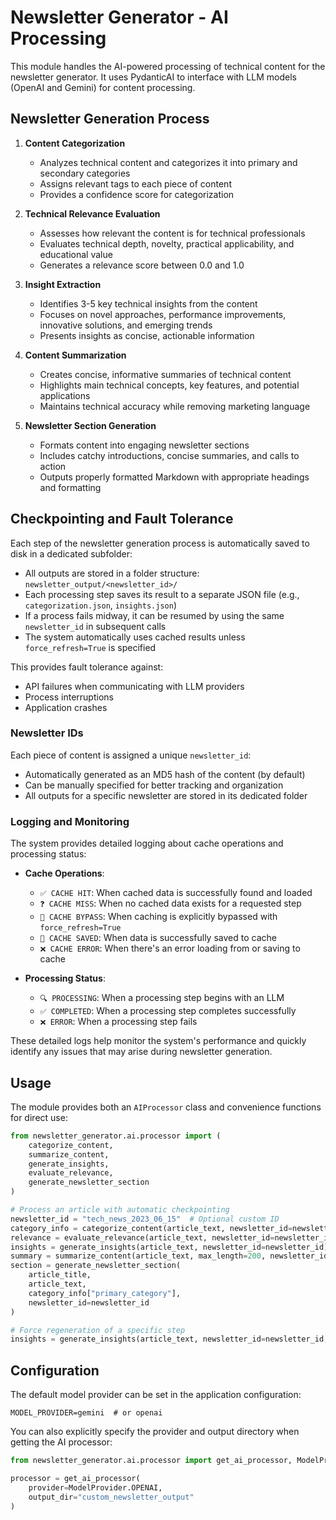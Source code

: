 # Newsletter Generator - AI Processing

This module handles the AI-powered processing of technical content for the newsletter generator. It uses PydanticAI to interface with LLM models (OpenAI and Gemini) for content processing.

## Newsletter Generation Process

1. **Content Categorization**
   - Analyzes technical content and categorizes it into primary and secondary categories
   - Assigns relevant tags to each piece of content
   - Provides a confidence score for categorization

2. **Technical Relevance Evaluation**
   - Assesses how relevant the content is for technical professionals
   - Evaluates technical depth, novelty, practical applicability, and educational value
   - Generates a relevance score between 0.0 and 1.0

3. **Insight Extraction**
   - Identifies 3-5 key technical insights from the content
   - Focuses on novel approaches, performance improvements, innovative solutions, and emerging trends
   - Presents insights as concise, actionable information

4. **Content Summarization**
   - Creates concise, informative summaries of technical content
   - Highlights main technical concepts, key features, and potential applications
   - Maintains technical accuracy while removing marketing language

5. **Newsletter Section Generation**
   - Formats content into engaging newsletter sections
   - Includes catchy introductions, concise summaries, and calls to action
   - Outputs properly formatted Markdown with appropriate headings and formatting

## Checkpointing and Fault Tolerance

Each step of the newsletter generation process is automatically saved to disk in a dedicated subfolder:

- All outputs are stored in a folder structure: `newsletter_output/<newsletter_id>/`
- Each processing step saves its result to a separate JSON file (e.g., `categorization.json`, `insights.json`)
- If a process fails midway, it can be resumed by using the same `newsletter_id` in subsequent calls
- The system automatically uses cached results unless `force_refresh=True` is specified

This provides fault tolerance against:
- API failures when communicating with LLM providers
- Process interruptions
- Application crashes

### Newsletter IDs

Each piece of content is assigned a unique `newsletter_id`:
- Automatically generated as an MD5 hash of the content (by default)
- Can be manually specified for better tracking and organization
- All outputs for a specific newsletter are stored in its dedicated folder

### Logging and Monitoring

The system provides detailed logging about cache operations and processing status:

- **Cache Operations**:
  - `✅ CACHE HIT`: When cached data is successfully found and loaded
  - `❓ CACHE MISS`: When no cached data exists for a requested step
  - `🔄 CACHE BYPASS`: When caching is explicitly bypassed with `force_refresh=True`
  - `💾 CACHE SAVED`: When data is successfully saved to cache
  - `❌ CACHE ERROR`: When there's an error loading from or saving to cache

- **Processing Status**:
  - `🔍 PROCESSING`: When a processing step begins with an LLM
  - `✅ COMPLETED`: When a processing step completes successfully
  - `❌ ERROR`: When a processing step fails

These detailed logs help monitor the system's performance and quickly identify any issues that may arise during newsletter generation.

## Usage

The module provides both an `AIProcessor` class and convenience functions for direct use:

```python
from newsletter_generator.ai.processor import (
    categorize_content,
    summarize_content,
    generate_insights,
    evaluate_relevance,
    generate_newsletter_section
)

# Process an article with automatic checkpointing
newsletter_id = "tech_news_2023_06_15"  # Optional custom ID
category_info = categorize_content(article_text, newsletter_id=newsletter_id)
relevance = evaluate_relevance(article_text, newsletter_id=newsletter_id)
insights = generate_insights(article_text, newsletter_id=newsletter_id)
summary = summarize_content(article_text, max_length=200, newsletter_id=newsletter_id)
section = generate_newsletter_section(
    article_title, 
    article_text, 
    category_info["primary_category"],
    newsletter_id=newsletter_id
)

# Force regeneration of a specific step
insights = generate_insights(article_text, newsletter_id=newsletter_id, force_refresh=True)
```

## Configuration

The default model provider can be set in the application configuration:

```
MODEL_PROVIDER=gemini  # or openai
```

You can also explicitly specify the provider and output directory when getting the AI processor:

```python
from newsletter_generator.ai.processor import get_ai_processor, ModelProvider

processor = get_ai_processor(
    provider=ModelProvider.OPENAI,
    output_dir="custom_newsletter_output"
)
```